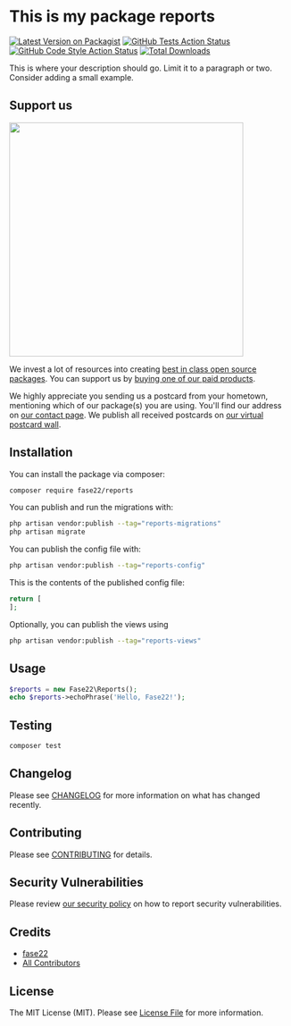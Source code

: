 # This is my package reports

[![Latest Version on Packagist](https://img.shields.io/packagist/v/fase22/reports.svg?style=flat-square)](https://packagist.org/packages/fase22/reports)
[![GitHub Tests Action Status](https://img.shields.io/github/actions/workflow/status/fase22/reports/run-tests.yml?branch=main&label=tests&style=flat-square)](https://github.com/fase22/reports/actions?query=workflow%3Arun-tests+branch%3Amain)
[![GitHub Code Style Action Status](https://img.shields.io/github/actions/workflow/status/fase22/reports/fix-php-code-style-issues.yml?branch=main&label=code%20style&style=flat-square)](https://github.com/fase22/reports/actions?query=workflow%3A"Fix+PHP+code+style+issues"+branch%3Amain)
[![Total Downloads](https://img.shields.io/packagist/dt/fase22/reports.svg?style=flat-square)](https://packagist.org/packages/fase22/reports)

This is where your description should go. Limit it to a paragraph or two. Consider adding a small example.

## Support us

[<img src="https://github-ads.s3.eu-central-1.amazonaws.com/Reports.jpg?t=1" width="419px" />](https://spatie.be/github-ad-click/Reports)

We invest a lot of resources into creating [best in class open source packages](https://spatie.be/open-source). You can support us by [buying one of our paid products](https://spatie.be/open-source/support-us).

We highly appreciate you sending us a postcard from your hometown, mentioning which of our package(s) you are using. You'll find our address on [our contact page](https://spatie.be/about-us). We publish all received postcards on [our virtual postcard wall](https://spatie.be/open-source/postcards).

## Installation

You can install the package via composer:

```bash
composer require fase22/reports
```

You can publish and run the migrations with:

```bash
php artisan vendor:publish --tag="reports-migrations"
php artisan migrate
```

You can publish the config file with:

```bash
php artisan vendor:publish --tag="reports-config"
```

This is the contents of the published config file:

```php
return [
];
```

Optionally, you can publish the views using

```bash
php artisan vendor:publish --tag="reports-views"
```

## Usage

```php
$reports = new Fase22\Reports();
echo $reports->echoPhrase('Hello, Fase22!');
```

## Testing

```bash
composer test
```

## Changelog

Please see [CHANGELOG](CHANGELOG.md) for more information on what has changed recently.

## Contributing

Please see [CONTRIBUTING](CONTRIBUTING.md) for details.

## Security Vulnerabilities

Please review [our security policy](../../security/policy) on how to report security vulnerabilities.

## Credits

- [fase22](https://github.com/fase22)
- [All Contributors](../../contributors)

## License

The MIT License (MIT). Please see [License File](LICENSE.md) for more information.
